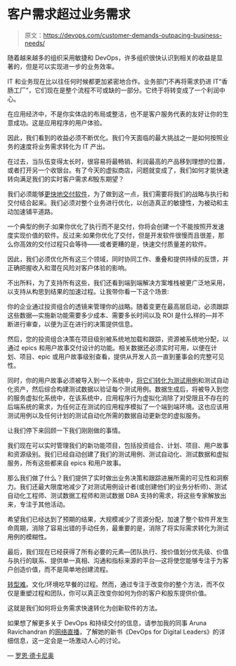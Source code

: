 # 客户需求超过业务需求

> 原文：<https://devops.com/customer-demands-outpacing-business-needs/>

随着越来越多的组织采用敏捷和 DevOps，许多组织很快认识到相关的收益是显著的，但是可以实现进一步的业务效率。

IT 和业务现在比以往任何时候都更加紧密地合作。业务部门不再将需求扔进 IT“香肠工厂”，它们现在是整个流程不可或缺的一部分。它终于将转变成了一个利润中心。

在应用经济中，不是你实体店的布局或整洁，也不是客户服务代表的友好让你的生意成功。这是应用程序的用户体验。

因此，我们看到的收益必须不断优化。我们今天面临的最大挑战之一是如何按照业务的速度将业务需求转化为 IT 产出。

在过去，当队伍变得太长时，很容易将最畅销、利润最高的产品移到理想的位置，或者打开另一个收银台。有了今天的虚拟商店，问题就变成了，我们如何才能快速转向满足我们的实时客户需求*和*股东期望？

我们必须能够[更快地交付软件](https://devops.com/still-killing-innovation/)，为了做到这一点，我们需要将我们的战略与执行和交付结合起来。我们必须对整个业务进行优化，以创造真正的敏捷性，为被动和主动加速铺平道路。

一个典型的例子:如果你优化了执行而不是交付，你将会创建一个不能按照开发速度实现价值的软件。反过来:如果你优化了交付，但是开发软件很慢而且很差，那么你高效的交付过程只会等待——或者更糟的是，快速交付质量差的软件。

因此，我们必须优化所有这三个领域，同时协同工作、重叠和提供持续的反馈，并正确把握收入和潜在风险对客户体验的影响。

不出所料，为了支持所有这些，我们还看到端到端解决方案堆栈被更广泛地采用，以支持从构思到结果的加速过程。让我带你看一下这个场景:

你的企业通过投资组合的透镜来管理你的战略。随着变更在最高层启动，必须跟踪这些数据—实施新功能需要多少成本、需要多长时间以及 ROI 是什么样的—并不断进行审查，以便为正在进行的决策提供信息。

然后，您的投资组合决策在项目级别被系统地加载和跟踪，资源被系统地分配，以通过 epics 和用户故事交付设计的功能。相关数据还必须实时可用，以便在计划、项目、epic 或用户故事级别查看，提供从开发人员一直到董事会的完整可见性。

同时，你的用户故事必须被导入到一个系统中，[将它们转化为测试用例](http://blogs.informatica.com/2016/06/17/the-importance-of-test-data-management-for-devops-part-1/#fbid=ZF026N8lFvx)和测试自动化资产，然后综合构建测试数据以验证每个测试用例。数据生成后，将被导入到您的服务虚拟化系统中，在该系统中，应用程序行为虚拟化消除了对受限且不存在的后端系统的需求，为任何正在测试的应用程序模拟了一个端到端环境。这也应该用测试用例以及任何计划的测试自动化所需的数据自动更新您的虚拟服务。

让我们停下来回顾一下我们刚刚做的事情。

我们现在可以实时管理我们的新功能项目，包括投资组合、计划、项目、用户故事和资源级别。我们已经自动创建了我们的测试用例、测试自动化、测试数据和虚拟服务，所有这些都来自 epics 和用户故事。

那么我们做了什么？我们提供了实时做出业务决策和跟踪进展所需的可见性和洞察力。我们还最大限度地减少了对测试用例设计者(或创建他们的业务分析师)、测试自动化工程师、测试数据工程师和测试数据 DBA 支持的需求，将这些专家解放出来，专注于其他活动。

希望我们已经达到了预期的结果，大规模减少了资源分配，加速了整个软件开发生命周期，消除了容易出错的手动任务，最重要的是，消除了将实际需求转化为测试用例的模糊性。

最后，我们现在已经获得了所有必要的元素—团队执行、按价值划分优先级、价值与执行的联系、提供单一真相、沟通和指标来源的平台—这将使您能够专注于为客户创造价值，而不是简单地创建流程。

[转型难](https://devops.com/closing-gap-continuous-delivery-metrics-matter/?utm_content=42925518&utm_medium=social&utm_source=twitter)。文化/环境吃早餐的过程。然而，通过专注于改变你的整个方法，而不仅仅是重塑过程和团队，你可以真正改变你如何为你的客户和股东提供价值。

这就是我们如何将业务需求快速转化为创新软件的方法。

如果想了解更多关于 DevOps 和持续交付的信息，请参加我的同事 Aruna Ravichandran 的[网络直播](http://webinars.devops.com/devops-digital-leaders)，了解她的新书《DevOps for Digital Leaders》的详细信息，这一定会是一场激动人心的讨论。

— [罗恩·德卡尼奥](https://devops.com/author/ron-decanio/)